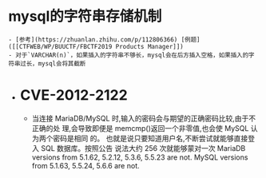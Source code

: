# mysql的字符串存储机制
	- [参考](https://zhuanlan.zhihu.com/p/112806366) [例题]([[CTFWEB/WP/BUUCTF/FBCTF2019 Products Manager]])
	- 对于`VARCHAR(n)`，如果插入的字符串不够长，mysql会在后方插入空格，如果插入的字符串过长，mysql会将其截断
- # CVE-2012-2122
	- 当连接 MariaDB/MySQL 时,输入的密码会与期望的正确密码比较,由于不正确的处
	  理,会导致即便是 memcmp()返回一个非零值,也会使 MySQL 认为两个密码是相同
	  的。 也就是说只要知道用户名,不断尝试就能够直接登入 SQL 数据库。按照公告
	  说法大约 256 次就能够蒙对一次
	  MariaDB versions from 5.1.62, 5.2.12, 5.3.6, 5.5.23 are not.
	  MySQL versions from 5.1.63, 5.5.24, 5.6.6 are not.